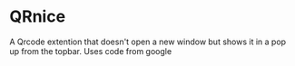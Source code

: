 # QRnice
A Qrcode extention that doesn't open a new window but shows it in a pop up from the topbar. Uses code from google

